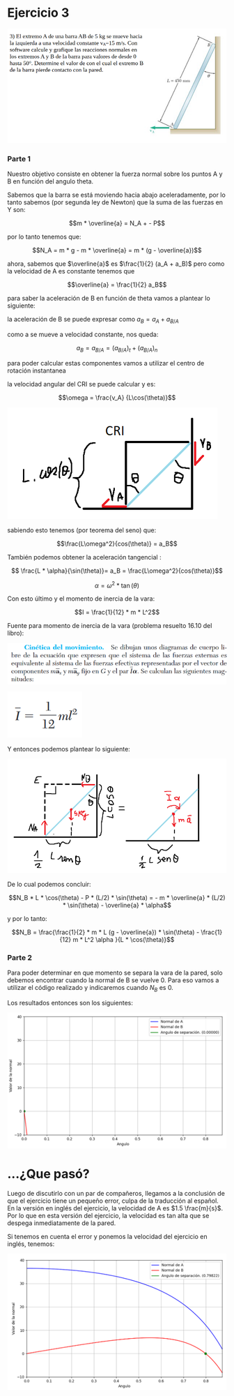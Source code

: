 # Ejercicio 3

![alt text](Imagen_0_ejercicio.PNG )

### Parte 1

Nuestro objetivo consiste en obtener la fuerza normal sobre los puntos A y B en función del angulo theta.

Sabemos que la barra se está moviendo hacia abajo aceleradamente, por lo tanto sabemos (por segunda ley de Newton)
que la suma de las fuerzas en Y son:

$$m * \overline{a} = N_A + - P$$

por lo tanto tenemos que:

$$N_A = m * g - m * \overline{a} = m * (g - \overline{a})$$

ahora, sabemos que $\overline{a}$ es $\frac{1}{2} (a_A + a_B)$ pero como la velocidad de A es constante tenemos que

$$\overline{a} = \frac{1}{2} a_B$$

para saber la aceleración de B en función de theta vamos a plantear lo siguiente:

la aceleración de B se puede expresar como $a_B = a_A + a_{B/A}$

como a se mueve a velocidad constante, nos queda:

$$a_B = a_{B/A} = (a_{B/A})_t + (a_{B/A})_n$$

para poder calcular estas componentes vamos a utilizar el centro de rotación instantanea

la velocidad angular del CRI se puede calcular y es:

$$\omega = \frac{v_A} {L\cos(\theta)}$$

![alt text](Imagen_1_CRI.PNG )

sabiendo esto tenemos (por teorema del seno) que:

$$\frac{L\omega^2}{cos(\theta)} = a_B$$


También podemos obtener la aceleración tangencial :

$$ \frac{L * \alpha}{\sin(\theta)}= a_B = \frac{L\omega^2}{cos(\theta)}$$

$$\alpha = \omega^2 * \tan(\theta)$$

Con esto último y el momento de inercia de la vara:

$$I = \frac{1}{12} * m * L^2$$

Fuente para momento de inercia de la vara (problema resuelto 16.10 del libro):

![alt text](Imagen_2_texto.PNG )


![alt text](Imagen_3_inercia.PNG )

Y entonces podemos plantear lo siguiente:

![alt text](Imagen_4_igualdad.PNG )

De lo cual podemos concluir:

$$N_B * L * \cos(\theta)  - P * (L/2) * \sin(\theta) = - m * \overline{a} * (L/2) * \sin(\theta) - \overline{a} * \alpha$$

y por lo tanto:


$$N_B = \frac{\frac{1}{2} * m * L (g - \overline{a}) * \sin(\theta) - \frac{1}{12} m * L^2 \alpha }{L * \cos(\theta)}$$

### Parte 2

Para poder determinar en que momento se separa la vara de la pared, solo debemos encontrar cuando la normal de B se vuelve 0.
Para eso vamos a utilizar el código realizado y indicaremos cuando $N_B$ es 0.

Los resultados entonces son los siguientes:

![alt text](Imagen_5_original.PNG )


# ...¿Que pasó?

Luego de discutirlo con un par de compañeros, llegamos a la conclusión de que el ejercicio tiene un pequeño error, culpa de la traducción al español. En la versión en inglés del ejercicio, la velocidad de A es $1.5 \frac{m}{s}$. Por lo que en esta versión del ejercicio, la velocidad es tan alta que se despega inmediatamente de la pared.

Si tenemos en cuenta el error y ponemos la velocidad del ejercicio en inglés, tenemos:

![alt text](Imagen_6_correcto.PNG )
